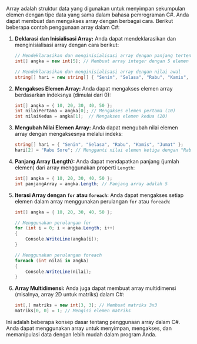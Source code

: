 Array adalah struktur data yang digunakan untuk menyimpan sekumpulan elemen dengan tipe data yang sama dalam bahasa pemrograman C#. Anda dapat membuat dan mengakses array dengan berbagai cara. Berikut beberapa contoh penggunaan array dalam C#:

1. **Deklarasi dan Inisialisasi Array:**
   Anda dapat mendeklarasikan dan menginisialisasi array dengan cara berikut:

   ```csharp
   // Mendeklarasikan dan menginisialisasi array dengan panjang tertentu
   int[] angka = new int[5]; // Membuat array integer dengan 5 elemen

   // Mendeklarasikan dan menginisialisasi array dengan nilai awal
   string[] hari = new string[] { "Senin", "Selasa", "Rabu", "Kamis", "Jumat" };
   ```

2. **Mengakses Elemen Array:**
   Anda dapat mengakses elemen array berdasarkan indeksnya (dimulai dari 0):

   ```csharp
   int[] angka = { 10, 20, 30, 40, 50 };
   int nilaiPertama = angka[0]; // Mengakses elemen pertama (10)
   int nilaiKedua = angka[1];  // Mengakses elemen kedua (20)
   ```

3. **Mengubah Nilai Elemen Array:**
   Anda dapat mengubah nilai elemen array dengan mengaksesnya melalui indeks:

   ```csharp
   string[] hari = { "Senin", "Selasa", "Rabu", "Kamis", "Jumat" };
   hari[2] = "Rabu Sore"; // Mengganti nilai elemen ketiga dengan "Rabu Sore"
   ```

4. **Panjang Array (Length):**
   Anda dapat mendapatkan panjang (jumlah elemen) dari array menggunakan properti `Length`:

   ```csharp
   int[] angka = { 10, 20, 30, 40, 50 };
   int panjangArray = angka.Length; // Panjang array adalah 5
   ```

5. **Iterasi Array dengan `for` atau `foreach`:**
   Anda dapat mengakses setiap elemen dalam array menggunakan perulangan `for` atau `foreach`:

   ```csharp
   int[] angka = { 10, 20, 30, 40, 50 };

   // Menggunakan perulangan for
   for (int i = 0; i < angka.Length; i++)
   {
       Console.WriteLine(angka[i]);
   }

   // Menggunakan perulangan foreach
   foreach (int nilai in angka)
   {
       Console.WriteLine(nilai);
   }
   ```

6. **Array Multidimensi:**
   Anda juga dapat membuat array multidimensi (misalnya, array 2D untuk matriks) dalam C#:

   ```csharp
   int[,] matriks = new int[3, 3]; // Membuat matriks 3x3
   matriks[0, 0] = 1; // Mengisi elemen matriks
   ```

Ini adalah beberapa konsep dasar tentang penggunaan array dalam C#. Anda dapat menggunakan array untuk menyimpan, mengakses, dan memanipulasi data dengan lebih mudah dalam program Anda.
